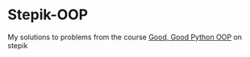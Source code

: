 # Stepik-OOP

My solutions to problems from the course [Good, Good Python OOP](https://stepik.org/course/116336/syllabus) on stepik
